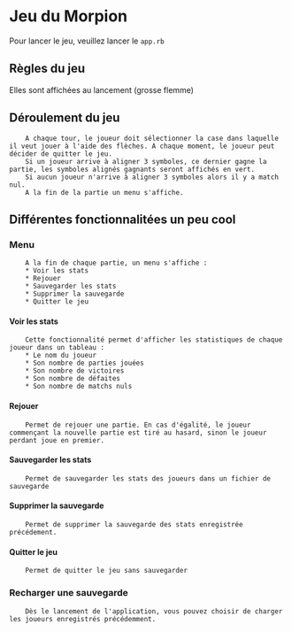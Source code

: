 # Jeu du Morpion
Pour lancer le jeu, veuillez lancer le `app.rb`
## Règles du jeu
Elles sont affichées au lancement (grosse flemme)

## Déroulement du jeu
        A chaque tour, le joueur doit sélectionner la case dans laquelle il veut jouer à l'aide des flèches. A chaque moment, le joueur peut décider de quitter le jeu.  
        Si un joueur arrive à aligner 3 symboles, ce dernier gagne la partie, les symboles alignés gagnants seront affichés en vert.  
        Si aucun joueur n'arrive à aligner 3 symboles alors il y a match nul.  
        A la fin de la partie un menu s'affiche.

## Différentes fonctionnalitées un peu cool

### Menu
        A la fin de chaque partie, un menu s'affiche :
        * Voir les stats
        * Rejouer
        * Sauvegarder les stats
        * Supprimer la sauvegarde
        * Quitter le jeu

#### Voir les stats 
        Cette fonctionnalité permet d'afficher les statistiques de chaque joueur dans un tableau : 
        * Le nom du joueur
        * Son nombre de parties jouées
        * Son nombre de victoires
        * Son nombre de défaites
        * Son nombre de matchs nuls

#### Rejouer
        Permet de rejouer une partie. En cas d'égalité, le joueur commençant la nouvelle partie est tiré au hasard, sinon le joueur perdant joue en premier.

#### Sauvegarder les stats
        Permet de sauvegarder les stats des joueurs dans un fichier de sauvegarde

#### Supprimer la sauvegarde
        Permet de supprimer la sauvegarde des stats enregistrée précédement.

#### Quitter le jeu
        Permet de quitter le jeu sans sauvegarder

### Recharger une sauvegarde
        Dès le lancement de l'application, vous pouvez choisir de charger les joueurs enregistrés précédemment.


